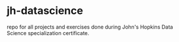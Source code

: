 jh-datascience
==============

repo for all projects and exercises done during John's Hopkins Data Science specialization certificate.
